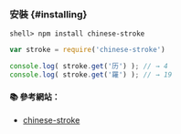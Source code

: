 ### 安裝 {#installing}

```
shell> npm install chinese-stroke
```

```js
var stroke = require('chinese-stroke')

console.log( stroke.get('历') ); // → 4
console.log( stroke.get('羅') ); // → 19
```

#### :books: 參考網站：
- [chinese-stroke](https://www.npmjs.com/package/chinese-stroke)